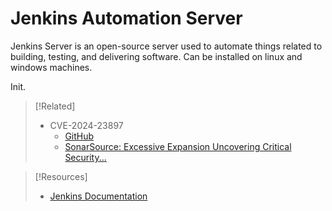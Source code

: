 
# Jenkins Automation Server
Jenkins Server is an open-source server used to automate things related to building, testing, and delivering software. Can be installed on linux and windows machines.

Init.

> [!Related]
> - CVE-2024-23897
> 	- [GitHub](https://github.com/godylockz/CVE-2024-23897)
> 	- [SonarSource: Excessive Expansion Uncovering Critical Security...](
https://www.sonarsource.com/blog/excessive-expansion-uncovering-critical-security-vulnerabilities-in-jenkins/)

> [!Resources]
> - [Jenkins Documentation](https://www.jenkins.io/doc/)
